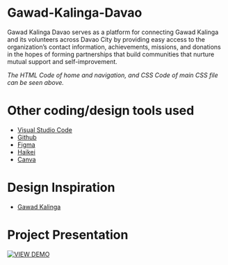 # Gawad-Kalinga-Davao
Gawad Kalinga Davao serves as a platform for connecting Gawad Kalinga and its volunteers across Davao City by providing easy access to the organization’s contact information, achievements, missions, and donations in the hopes of forming partnerships that build communities that nurture mutual support and self-improvement.

*The HTML Code of home and navigation, and CSS Code of main CSS file can be seen above.*

# Other coding/design tools used
* [Visual Studio Code](https://code.visualstudio.com/)
* [Github](https://github.com/)
* [Figma](https://www.figma.com/)
* [Haikei](https://haikei.app/)
* [Canva](https://www.canva.com/)

# Design Inspiration
* [Gawad Kalinga](https://www.gk1world.com/)

# Project Presentation
[![VIEW DEMO](https://img.youtube.com/vi/iz9Hgg2b-4Y/hqdefault.jpg)](https://www.youtube.com/watch?v=iz9Hgg2b-4Y)

